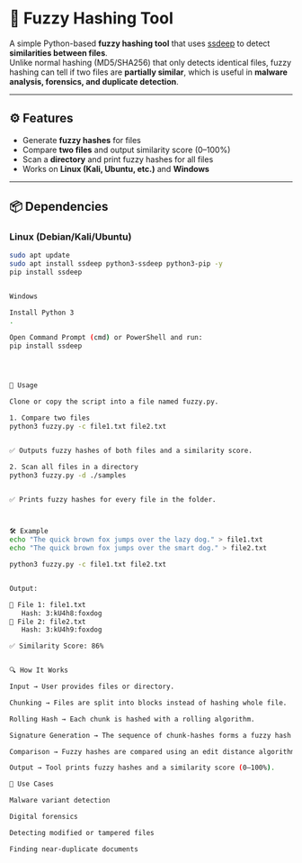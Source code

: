 # 🔑 Fuzzy Hashing Tool

A simple Python-based **fuzzy hashing tool** that uses [ssdeep](https://ssdeep-project.github.io/ssdeep/) to detect **similarities between files**.  
Unlike normal hashing (MD5/SHA256) that only detects identical files, fuzzy hashing can tell if two files are **partially similar**, which is useful in **malware analysis, forensics, and duplicate detection**.

---

## ⚙️ Features
- Generate **fuzzy hashes** for files
- Compare **two files** and output similarity score (0–100%)
- Scan a **directory** and print fuzzy hashes for all files
- Works on **Linux (Kali, Ubuntu, etc.)** and **Windows**

---

## 📦 Dependencies

### Linux (Debian/Kali/Ubuntu)
```bash
sudo apt update
sudo apt install ssdeep python3-ssdeep python3-pip -y
pip install ssdeep


Windows

Install Python 3
.

Open Command Prompt (cmd) or PowerShell and run:
pip install ssdeep




🚀 Usage

Clone or copy the script into a file named fuzzy.py.

1. Compare two files
python3 fuzzy.py -c file1.txt file2.txt


✅ Outputs fuzzy hashes of both files and a similarity score.

2. Scan all files in a directory
python3 fuzzy.py -d ./samples


✅ Prints fuzzy hashes for every file in the folder.



🛠️ Example
echo "The quick brown fox jumps over the lazy dog." > file1.txt
echo "The quick brown fox jumps over the smart dog." > file2.txt

python3 fuzzy.py -c file1.txt file2.txt


Output:

🔹 File 1: file1.txt
   Hash: 3:kU4h8:foxdog
🔹 File 2: file2.txt
   Hash: 3:kU4h9:foxdog

✅ Similarity Score: 86%


🔍 How It Works

Input → User provides files or directory.

Chunking → Files are split into blocks instead of hashing whole file.

Rolling Hash → Each chunk is hashed with a rolling algorithm.

Signature Generation → The sequence of chunk-hashes forms a fuzzy hash signature.

Comparison → Fuzzy hashes are compared using an edit distance algorithm.

Output → Tool prints fuzzy hashes and a similarity score (0–100%).

🎯 Use Cases

Malware variant detection

Digital forensics

Detecting modified or tampered files

Finding near-duplicate documents

